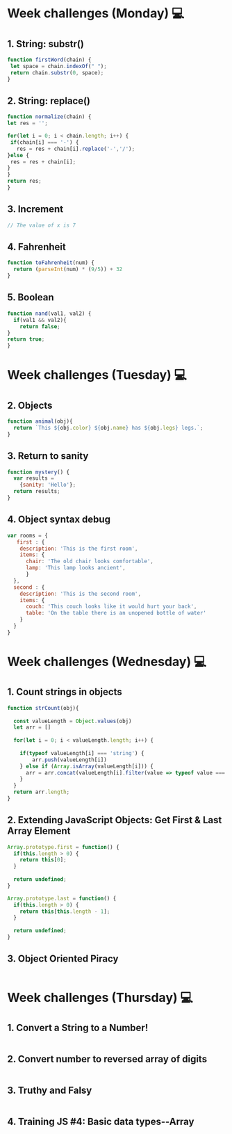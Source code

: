 # Week challenges (Monday) 💻

## 1. String: substr()
```JavaScript
function firstWord(chain) {
 let space = chain.indexOf(" ");
 return chain.substr(0, space);
}
```
## 2. String: replace()
```JavaScript
function normalize(chain) {
let res = '';

for(let i = 0; i < chain.length; i++) {
 if(chain[i] === '-') {
   res = res + chain[i].replace('-','/');
}else {
 res = res + chain[i];
}
}
return res;
}
```
## 3. Increment
```JavaScript
// The value of x is 7
```

## 4. Fahrenheit
```JavaScript
function toFahrenheit(num) {
  return (parseInt(num) * (9/5)) + 32
}
```
## 5. Boolean
```JavaScript
function nand(val1, val2) {
  if(val1 && val2){ 
    return false;
}
return true;
}
```

# Week challenges (Tuesday) 💻

## 2. Objects
```JavaScript
function animal(obj){
  return `This ${obj.color} ${obj.name} has ${obj.legs} legs.`;
}
```
## 3. Return to sanity
```JavaScript
function mystery() {
  var results =
    {sanity: 'Hello'};
  return results;
}
```
## 4. Object syntax debug
```JavaScript
var rooms = {
   first : {
    description: 'This is the first room',
    items: {
      chair: 'The old chair looks comfortable',
      lamp: 'This lamp looks ancient',
      }
  },
  second : {
    description: 'This is the second room',
    items: {
      couch: 'This couch looks like it would hurt your back',
      table: 'On the table there is an unopened bottle of water'
    }
  }
}
```
# Week challenges (Wednesday) 💻

## 1. Count strings in objects
```JavaScript
function strCount(obj){
  
  const valueLength = Object.values(obj)
  let arr = []
 
  for(let i = 0; i < valueLength.length; i++) {
    
    if(typeof valueLength[i] === 'string') {
        arr.push(valueLength[i])
    } else if (Array.isArray(valueLength[i])) {
      arr = arr.concat(valueLength[i].filter(value => typeof value === 'string'))
    }
  }  
  return arr.length;
}
```
## 2. Extending JavaScript Objects: Get First & Last Array Element
```JavaScript
Array.prototype.first = function() {
  if(this.length > 0) {
    return this[0];
  }
  
  return undefined;
}

Array.prototype.last = function() {
  if(this.length > 0) {
    return this[this.length - 1];
  }
  
  return undefined;
}
```
## 3. Object Oriented Piracy
```JavaScript

```

# Week challenges (Thursday) 💻

## 1. Convert a String to a Number!
```JavaScript

```
## 2. Convert number to reversed array of digits
```JavaScript

```
## 3. Truthy and Falsy
```JavaScript

```
## 4. Training JS #4: Basic data types--Array
```JavaScript

```
